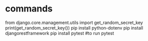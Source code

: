 # commands 

from django.core.management.utils import get_random_secret_key
print(get_random_secret_key())
pip install python-dotenv
pip install djangorestframework
pip install pytest #to run pytest
